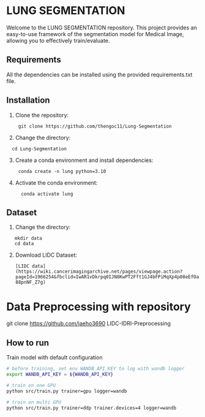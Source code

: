 
# LUNG SEGMENTATION
Welcome to the LUNG SEGMENTATION repository. This project provides an easy-to-use framework of the segmentation model for Medical Image, allowing you to  effectively train/evaluate.

## Requirements
All the dependencies can be installed using the provided requirements.txt file.
## Installation
1. Clone the repository:
   ```
    git clone https://github.com/thengoc11/Lung-Segmentation
   ```
2. Change the directory:
  ```
    cd Lung-Segmentation
  ```
3. Create a conda environment and install dependencies:

   ```
    conda create -n lung python=3.10
   ```

4. Activate the conda environment:

   ```
     conda activate lung
   ```

## Dataset
1. Change the directory:
```
   mkdir data
   cd data
```
2. Download LIDC Dataset:
   ```
   [LIDC data](https://wiki.cancerimagingarchive.net/pages/viewpage.action?pageId=1966254&fbclid=IwAR1vDkrpq0IJN8KwPT2Fft1GJ4bFPiMqXp4p08eEfOaUYofS-88pnNF_Z7g)
   ```
# Data Preprocessing with repository
git clone https://github.com/jaeho3690 LIDC-IDRI-Preprocessing


## How to run

Train model with default configuration

```bash
# before training, set env WANDB_API_KEY to log with wandb logger
export WANDB_API_KEY = ${WANDB_API_KEY}

# train on one GPU
python src/train.py trainer=gpu logger=wandb

# train on multi GPU
python src/train.py trainer=ddp trainer.devices=4 logger=wandb
